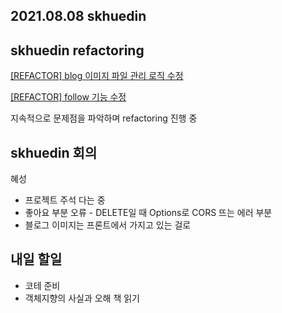 ## 2021.08.08 skhuedin

## skhuedin refactoring

[[REFACTOR] blog 이미지 파일 관리 로직 수정](https://github.com/SKHUED-IN/skhuedin/issues/207)

[[REFACTOR] follow 기능 수정](https://github.com/SKHUED-IN/skhuedin/issues/208)

지속적으로 문제점을 파악하며 refactoring 진행 중

## skhuedin 회의

혜성 
 * 프로젝트 주석 다는 중
 * 좋아요 부분 오류 - DELETE일 때 Options로 CORS 뜨는 에러 부분
 * 블로그 이미지는 프론트에서 가지고 있는 걸로

## 내일 할일
 - 코테 준비
 - 객체지향의 사실과 오해 책 읽기